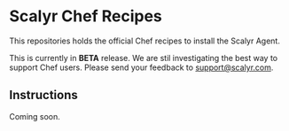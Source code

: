 # Scalyr Chef Recipes

This repositories holds the official Chef recipes to install the Scalyr Agent.

This is currently in **BETA** release.  We are stil investigating the best
way to support Chef users.  Please send your feedback to support@scalyr.com.

## Instructions

Coming soon.


